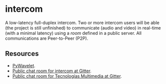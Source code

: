 # intercom

A low-latency full-duplex intercom. Two or more intercom users will be
able (the project is still unfinished) to communicate (audio and
video) in real-time (with a minimal latency) using a _room_ defined in
a public server. All communications are Peer-to-Peer (P2P).

<!-- ## Platform

The software is written in Python 3, and therefore, you should be able
to run it in any machine where a Python 3 interpreter is available.

## Intercom without data-flow control.

```
Task 1. Receiver

1. Forever:
1.1. Receive a packet.
1.2. Decompress the packet, generating a quality layer.
1.3. Store the layer in a buffer.

Task 2. Player

1. Get the first chunk from the buffer.
2. Forever:
2.1. Play the chunk.
2.2. Get the next chunk from the buffer.

Task 3. SamplerAndSender

1. Forever:
1.1. Sample a chunk.
1.2. Generate the sequence of compressed packets, one for each quality layer.
1.3. Send the sequence of packets.
```
-->

## Resources

* [PyWavelet](https://pywavelets.readthedocs.io).
* [Public chat room for intercom at Gitter](https://gitter.im/Tecnologias-multimedia/intercom).
* [Public chat room for Tecnologías Multimedia at Gitter](https://gitter.im/Tecnologias-multimedia/community).
<!-- * [Slack channel](https://tec-multimedia-ual.slack.com/messages/intercom_2018/). -->
